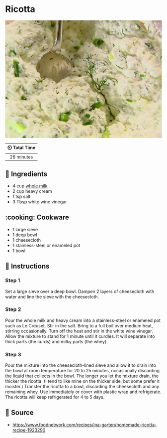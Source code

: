 # Ricotta

![Ricotta](../assets/images/ricotta.jpg)

| :timer_clock: Total Time |
|:-----------------------: |
| 26 minutes |

## :salt: Ingredients

- 4 cup [whole milk][1]
- 2 cup heavy cream
- 1 tsp salt
- 3 Tbsp white wine vinegar

## :cooking: Cookware

- 1 large sieve
- 1 deep bowl
- 1 cheesecloth
- 1 stainless-steel or enameled pot
- 1 bowl

## :pencil: Instructions

### Step 1

Set a large sieve over a deep bowl. Dampen 2 layers of cheesecloth with water and line the sieve with the cheesecloth.

### Step 2

Pour the whole milk and heavy cream into a stainless-steel or enameled pot such as Le Creuset. Stir in the salt. Bring
to a full boil over medium heat, stirring occasionally. Turn off the heat and stir in the white wine vinegar. Allow the
mixture to stand for 1 minute until it curdles. It will separate into thick parts (the curds) and milky parts (the
whey).

### Step 3

Pour the mixture into the cheesecloth-lined sieve and allow it to drain into the bowl at room temperature for 20 to 25
minutes, occasionally discarding the liquid that collects in the bowl. The longer you let the mixture drain, the thicker
the ricotta. (I tend to like mine on the thicker side, but some prefer it moister.) Transfer the ricotta to a bowl,
discarding the cheesecloth and any remaining whey. Use immediately or cover with plastic wrap and refrigerate. The
ricotta will keep refrigerated for 4 to 5 days.

## :link: Source

- <https://www.foodnetwork.com/recipes/ina-garten/homemade-ricotta-recipe-1923290>

[1]: <../reference/equivalents-and-substitutes.md#whole-milk>
